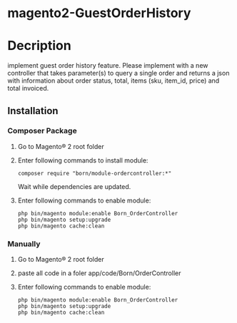# magento2-GuestOrderHistory

# Decription

implement guest order history feature. Please implement with a new controller that takes parameter(s) to query a single order and returns a json with information about order status, total, items (sku, item_id, price) and total invoiced.

## Installation

### Composer Package

1. Go to Magento® 2 root folder

2. Enter following commands to install module:

   ```
   composer require "born/module-ordercontroller:*"
   ```

   Wait while dependencies are updated.

3. Enter following commands to enable module:

   ```
   php bin/magento module:enable Born_OrderController
   php bin/magento setup:upgrade
   php bin/magento cache:clean
   ```
   
### Manually

1. Go to Magento® 2 root folder

2. paste all code in a foler app/code/Born/OrderController

3. Enter following commands to enable module:

   ```
   php bin/magento module:enable Born_OrderController
   php bin/magento setup:upgrade
   php bin/magento cache:clean
   ```